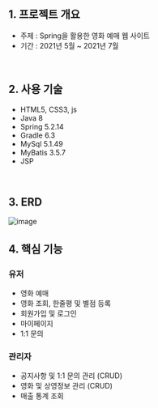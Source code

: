 ## 1. 프로젝트 개요
- 주제 : Spring을 활용한 영화 예매 웹 사이트
- 기간 : 2021년 5월 ~ 2021년 7월

<br>

## 2. 사용 기술
  - HTML5, CSS3, js
  - Java 8
  - Spring 5.2.14
  - Gradle 6.3
  - MySql 5.1.49
  - MyBatis 3.5.7
  - JSP
  
<br>

## 3. ERD
![image](https://user-images.githubusercontent.com/79566221/141672924-045dbfdc-4318-4fa7-ba26-10307d1a99e4.png)
<br>

## 4. 핵심 기능

### 유저
- 영화 예매
- 영화 조회, 한줄평 및 별점 등록
- 회원가입 및 로그인
- 마이페이지 
- 1:1 문의 

### 관리자
- 공지사항 및 1:1 문의 관리 (CRUD)
- 영화 및 상영정보 관리 (CRUD)
- 매출 통계 조회

